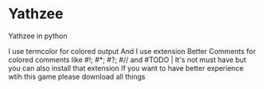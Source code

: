 # Yathzee
 Yathzee in python

I use termcolor for  colored output
And I use extension Better Comments for colored comments like #!; #*; #?; #// and #TODO | It's not must have but you can also install that extension
If you want to have better experience wtih this game please download all things